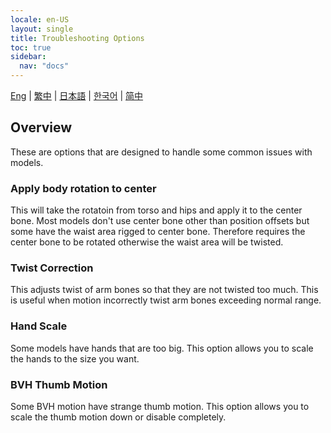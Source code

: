 ```yaml
---
locale: en-US
layout: single
title: Troubleshooting Options
toc: true
sidebar:
  nav: "docs"
---
```


[Eng](/dancexr/features/troubleshooting_options) | [繁中](/tw/dancexr/features/troubleshooting_options) | [日本語](/jp/dancexr/features/troubleshooting_options) | [한국어](/kr/dancexr/features/troubleshooting_options) | [简中](/zh/dancexr/features/troubleshooting_options)

## Overview
These are options that are designed to handle some common issues with models.

### Apply body rotation to center
This will take the rotatoin from torso and hips and apply it to the center bone. Most models don't use center bone other than position offsets but some have the waist area rigged to center bone. Therefore requires the center bone to be rotated otherwise the waist area will be twisted.

### Twist Correction
This adjusts twist of arm bones so that they are not twisted too much. This is useful when motion incorrectly twist arm bones exceeding normal range.

### Hand Scale
Some models have hands that are too big. This option allows you to scale the hands to the size you want.

### BVH Thumb Motion
Some BVH motion have strange thumb motion. This option allows you to scale the thumb motion down or disable completely.
